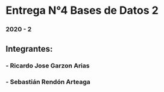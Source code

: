 # Entrega N°4 Bases de Datos 2
### 2020 - 2

## Integrantes:
### - Ricardo Jose Garzon Arias 
### - Sebastián Rendón Arteaga 

